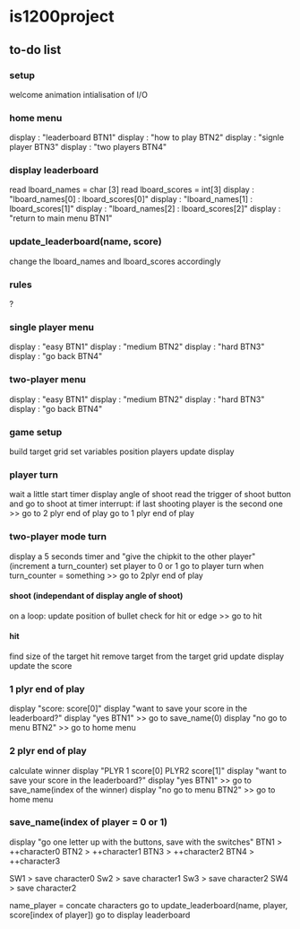 # is1200project

## to-do list

### setup
welcome animation
intialisation of I/O

### home menu
display : "leaderboard BTN1"
display : "how to play BTN2"
display : "signle player BTN3"
display : "two players BTN4"

### display leaderboard
read lboard_names = char [3]
read lboard_scores = int[3]
display : "lboard_names[0] : lboard_scores[0]"
display : "lboard_names[1] : lboard_scores[1]"
display : "lboard_names[2] : lboard_scores[2]"
display : "return to main menu BTN1"

### update_leaderboard(name, score)
change the lboard_names and lboard_scores accordingly

### rules
?

### single player menu
display : "easy BTN1"
display : "medium BTN2"
display : "hard BTN3"
display : "go back BTN4"

### two-player menu
display : "easy BTN1"
display : "medium BTN2"
display : "hard BTN3"
display : "go back BTN4"

### game setup
build target grid
set variables
position players
update display

### player turn
wait a little
start timer
display angle of shoot
read the trigger of shoot button and go to shoot
at timer interrupt:
if last shooting player is the second one >> go to 2 plyr end of play
go to 1 plyr end of play

### two-player mode turn
display a 5 seconds timer and "give the chipkit to the other player" (increment a turn_counter)
set player to 0 or 1
go to player turn
when turn_counter = something >> go to 2plyr end of play

#### shoot (independant of display angle of shoot)
on a loop:
update position of bullet
check for hit or edge >> go to hit

#### hit
find size of the target hit
remove target from the target grid
update display
update the score

### 1 plyr end of play
display "score: score[0]"
display "want to save your score in the leaderboard?"
display "yes BTN1" >> go to save_name(0)
display "no go to menu BTN2" >> go to home menu

### 2 plyr end of play
calculate winner
display "PLYR 1 score[0] PLYR2 score[1]"
display "want to save your score in the leaderboard?"
display "yes BTN1" >> go to save_name(index of the winner)
display "no go to menu BTN2" >> go to home menu

### save_name(index of player = 0 or 1)
display "go one letter up with the buttons, save with the switches"
BTN1 > ++character0
BTN2 > ++character1
BTN3 > ++character2
BTN4 > ++character3

SW1 > save character0
Sw2 > save character1
Sw3 > save character2
SW4 > save character2

name_player = concate characters
go to update_leaderboard(name, player, score[index of player])
go to display leaderboard

